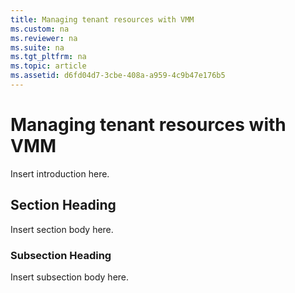 ```yaml
---
title: Managing tenant resources with VMM
ms.custom: na
ms.reviewer: na
ms.suite: na
ms.tgt_pltfrm: na
ms.topic: article
ms.assetid: d6fd04d7-3cbe-408a-a959-4c9b47e176b5
---
```

# Managing tenant resources with VMM
Insert introduction here.

## Section Heading
Insert section body here.

### Subsection Heading
Insert subsection body here.


